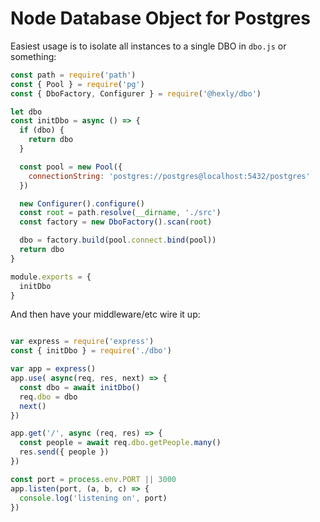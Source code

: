 # Node Database Object for Postgres


Easiest usage is to isolate all instances to a single DBO in `dbo.js` or something:
```js
const path = require('path')
const { Pool } = require('pg')
const { DboFactory, Configurer } = require('@hexly/dbo')

let dbo
const initDbo = async () => {
  if (dbo) {
    return dbo
  }

  const pool = new Pool({
    connectionString: 'postgres://postgres@localhost:5432/postgres'
  })

  new Configurer().configure()
  const root = path.resolve(__dirname, './src')
  const factory = new DboFactory().scan(root)

  dbo = factory.build(pool.connect.bind(pool))
  return dbo
}

module.exports = {
  initDbo
}
```


And then have your middleware/etc wire it up:
```js

var express = require('express')
const { initDbo } = require('./dbo')

var app = express()
app.use( async(req, res, next) => {
  const dbo = await initDbo()
  req.dbo = dbo
  next()
})

app.get('/', async (req, res) => {
  const people = await req.dbo.getPeople.many()
  res.send({ people })
})

const port = process.env.PORT || 3000
app.listen(port, (a, b, c) => {
  console.log('listening on', port)
})


```